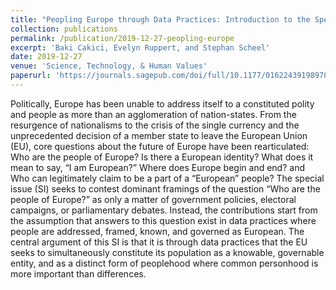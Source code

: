 ```yaml
---
title: "Peopling Europe through Data Practices: Introduction to the Special Issue"
collection: publications
permalink: /publication/2019-12-27-peopling-europe
excerpt: 'Baki Cakici, Evelyn Ruppert, and Stephan Scheel'
date: 2019-12-27
venue: 'Science, Technology, & Human Values'
paperurl: 'https://journals.sagepub.com/doi/full/10.1177/0162243919897822'
---
```

Politically, Europe has been unable to address itself to a constituted polity and people as more than an agglomeration of nation-states. From the resurgence of nationalisms to the crisis of the single currency and the unprecedented decision of a member state to leave the European Union (EU), core questions about the future of Europe have been rearticulated: Who are the people of Europe? Is there a European identity? What does it mean to say, “I am European?” Where does Europe begin and end? and Who can legitimately claim to be a part of a “European” people? The special issue (SI) seeks to contest dominant framings of the question “Who are the people of Europe?” as only a matter of government policies, electoral campaigns, or parliamentary debates. Instead, the contributions start from the assumption that answers to this question exist in data practices where people are addressed, framed, known, and governed as European. The central argument of this SI is that it is through data practices that the EU seeks to simultaneously constitute its population as a knowable, governable entity, and as a distinct form of peoplehood where common personhood is more important than differences.
